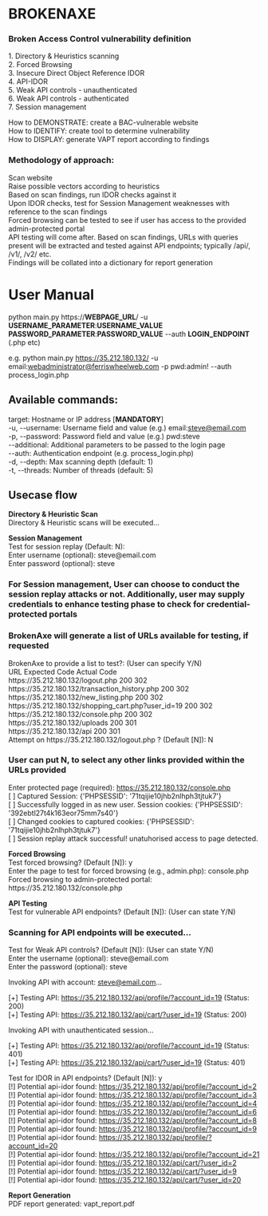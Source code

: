 <h1>BROKENAXE</h1>
<h3>Broken Access Control vulnerability definition</h3>
<p>1. Directory & Heuristics scanning<br>
2. Forced Browsing<br>
3. Insecure Direct Object Reference IDOR<br>
4. API-IDOR<br>
5. Weak API controls - unauthenticated<br>
6. Weak API controls - authenticated<br>
7. Session management<br></p>

<p>How to DEMONSTRATE: create a BAC-vulnerable website<br>
How to IDENTIFY: create tool to determine vulnerability<br>
How to DISPLAY: generate VAPT report according to findings
</p>

<h3>Methodology of approach:</h3>
<p>Scan website<br>
Raise possible vectors according to heuristics <br>
Based on scan findings, run IDOR checks against it<br>
Upon IDOR checks, test for Session Management weaknesses with reference to the scan findings<br>
Forced browsing can be tested to see if user has access to the provided admin-protected portal<br>
API testing will come after. Based on scan findings, URLs with queries present will be extracted and tested against API endpoints; typically /api/, /v1/, /v2/ etc.<br>
Findings will be collated into a dictionary for report generation<br>
</p>

<h1>User Manual</h1>
python main.py https://<b>WEBPAGE_URL</b>/ -u <b>USERNAME_PARAMETER</b>:<b>USERNAME_VALUE</b> <b>PASSWORD_PARAMETER</b>:<b>PASSWORD_VALUE</b> --auth <b>LOGIN_ENDPOINT</b> (.php etc)

e.g. python main.py https://35.212.180.132/ -u email:webadministrator@ferriswheelweb.com -p pwd:admin! --auth process_login.php

Available commands:
-
target: Hostname or IP address [<b>MANDATORY</b>]<br>
-u, --username: Username field and value (e.g.) email:steve@email.com<br>
-p, --password: Password field and value (e.g.) pwd:steve<br>
--additional: Additional parameters to be passed to the login page<br>
--auth: Authentication endpoint (e.g. process_login.php)<br>
-d, --depth: Max scanning depth (default: 1)<br>
-t, --threads: Number of threads (default: 5)<br>

Usecase flow
-
<b>Directory & Heuristic Scan</b><br>
Directory & Heuristic scans will be executed...

<p><b>Session Management</b><br>
Test for session replay (Default: N): <br>
Enter username (optional): steve@email.com<br>
Enter password (optional): steve<br>

<h3>For Session management, User can choose to conduct the session replay attacks or not. Additionally, user may supply credentials to enhance testing phase to check for credential-protected portals<br></h3>

<h3>BrokenAxe will generate a list of URLs available for testing, if requested<br></h3>
BrokenAxe to provide a list to test?: (User can specify Y/N)<br>
URL                                                         Expected Code  Actual Code<br>
https://35.212.180.132/logout.php                           200            302<br>
https://35.212.180.132/transaction_history.php              200            302<br>
https://35.212.180.132/new_listing.php                      200            302<br>
https://35.212.180.132/shopping_cart.php?user_id=19         200            302<br>
https://35.212.180.132/console.php                          200            302<br>
https://35.212.180.132/uploads                              200            301<br>
https://35.212.180.132/api                                  200            301<br>
Attempt on https://35.212.180.132/logout.php ? (Default [N]): N
<h3>User can put N, to select any other links provided within the URLs provided<br></h3>



Enter protected page (required): https://35.212.180.132/console.php<br>
[ ] Captured Session: {'PHPSESSID': '71tqijie10jhb2nlhph3tjtuk7'}<br>
[ ] Successfully logged in as new user. Session cookies: {'PHPSESSID': '392ebtl27t4k163eor75mm7s40'}<br>
[ ] Changed cookies to captured cookies: {'PHPSESSID': '71tqijie10jhb2nlhph3tjtuk7'}<br>
[ ] Session replay attack successful! unatuhorised access to page detected.<br>

<p><b>Forced Browsing</b><br>
Test forced browsing? (Default [N]): y<br>
Enter the page to test for forced browsing (e.g., admin.php): console.php<br>
Forced browsing to admin-protected portal: https://35.212.180.132/console.php<br>

<p><b>API Testing</b><br>
Test for vulnerable API endpoints? (Default [N]): (User can state Y/N)<br>
<h3>Scanning for API endpoints will be executed...<br></h3>
Test for Weak API controls? (Default [N]): (User can state Y/N)<br>
Enter the username (optional): steve@email.com<br>
Enter the password (optional): steve<br>

Invoking API with account: steve@email.com...<br>

[+] Testing API: https://35.212.180.132/api/profile/?account_id=19     (Status: 200)<br>
[+] Testing API: https://35.212.180.132/api/cart/?user_id=19     (Status: 200)<br>

Invoking API with unauthenticated session...<br>

[+] Testing API: https://35.212.180.132/api/profile/?account_id=19    (Status: 401)<br>
[+] Testing API: https://35.212.180.132/api/cart/?user_id=19    (Status: 401)<br>

Test for IDOR in API endpoints? (Default [N]): y<br>
    [!] Potential api-idor found: https://35.212.180.132/api/profile/?account_id=2<br>
    [!] Potential api-idor found: https://35.212.180.132/api/profile/?account_id=3<br>
    [!] Potential api-idor found: https://35.212.180.132/api/profile/?account_id=4<br>
    [!] Potential api-idor found: https://35.212.180.132/api/profile/?account_id=6<br>
    [!] Potential api-idor found: https://35.212.180.132/api/profile/?account_id=8<br>
    [!] Potential api-idor found: https://35.212.180.132/api/profile/?account_id=9<br>
    [!] Potential api-idor found: https://35.212.180.132/api/profile/?account_id=20<br>
    [!] Potential api-idor found: https://35.212.180.132/api/profile/?account_id=21<br>
    [!] Potential api-idor found: https://35.212.180.132/api/cart/?user_id=2<br>
    [!] Potential api-idor found: https://35.212.180.132/api/cart/?user_id=9<br>
    [!] Potential api-idor found: https://35.212.180.132/api/cart/?user_id=20<br>

<p><b>Report Generation</b><br>
PDF report generated: vapt_report.pdf<br>
